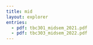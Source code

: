 ```yaml
---
title: mid
layout: explorer
entries:
  - pdf: tbc301_midsem_2021.pdf
  - pdf: tbc303_midsem_2022.pdf
---
```

